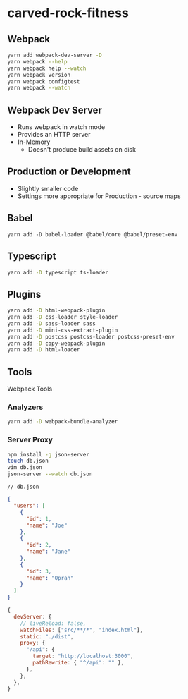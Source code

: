 # carved-rock-fitness

## Webpack

```sh
yarn add webpack-dev-server -D
yarn webpack --help
yarn webpack help --watch
yarn webpack version
yarn webpack configtest
yarn webpack --watch
```

## Webpack Dev Server

- Runs webpack in watch mode
- Provides an HTTP server
- In-Memory
  - Doesn't produce build assets on disk

## Production or Development

- Slightly smaller code
- Settings more appropriate for Production - source maps

## Babel

```
yarn add -D babel-loader @babel/core @babel/preset-env
```

## Typescript

```sh
yarn add -D typescript ts-loader
```

## Plugins

```sh
yarn add -D html-webpack-plugin
yarn add -D css-loader style-loader
yarn add -D sass-loader sass
yarn add -D mini-css-extract-plugin
yarn add -D postcss postcss-loader postcss-preset-env
yarn add -D copy-webpack-plugin
yarn add -D html-loader
```

## Tools

Webpack Tools

### Analyzers

```sh
yarn add -D webpack-bundle-analyzer
```

### Server Proxy

```sh
npm install -g json-server
touch db.json
vim db.json
json-server --watch db.json
```

`// db.json`

```json
{
  "users": [
    {
      "id": 1,
      "name": "Joe"
    },
    {
      "id": 2,
      "name": "Jane"
    },
    {
      "id": 3,
      "name": "Oprah"
    }
  ]
}
```

```js
{
  devServer: {
    // liveReload: false,
    watchFiles: ["src/**/*", "index.html"],
    static: "./dist",
    proxy: {
      "/api": {
        target: "http://localhost:3000",
        pathRewrite: { "^/api": "" },
      },
    },
  },
}
```
